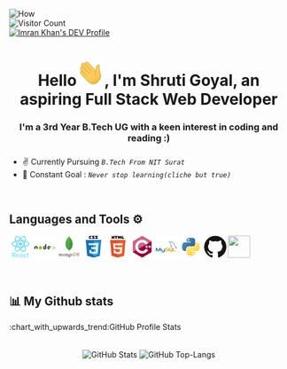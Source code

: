 ![How](https://forthebadge.com/images/badges/built-by-DEVELOPERS.svg)  <br/>
 ![Visitor Count](https://profile-counter.glitch.me/{Shruti025}/count.svg) <br/>
 <a href="https://dev.to/imrantechwiz">
  <img src="https://d2fltix0v2e0sb.cloudfront.net/dev-badge.svg" alt="Imran Khan's DEV Profile" width="50">
</a>

      
### <h1 align="center">Hello<img src="https://raw.githubusercontent.com/ABSphreak/ABSphreak/master/gifs/Hi.gif" width="50px">,  I'm Shruti Goyal, an aspiring Full Stack Web Developer</h1>
 
#### <h3 align="center">I'm a 3rd Year B.Tech UG with a keen interest in coding and reading :)<h3/>
 - ✌️ Currently Pursuing *`B.Tech From NIT Surat`*
- 🎯 Constant Goal : *`Never stop learning(cliche but true) `*
    
<br/>

 ## Languages and Tools ⚙
<p align="left">
  <a> <img src="https://raw.githubusercontent.com/devicons/devicon/master/icons/react/react-original-wordmark.svg" alt="css3" width="40" height="40"/> </a><a> <img src="https://raw.githubusercontent.com/devicons/devicon/master/icons/nodejs/nodejs-original-wordmark.svg" alt="css3" width="40" height="40"/> </a>
  <a> <img src="https://raw.githubusercontent.com/devicons/devicon/master/icons/mongodb/mongodb-original-wordmark.svg" alt="css3" width="40" height="40"/> </a><a> <img src="https://raw.githubusercontent.com/devicons/devicon/master/icons/css3/css3-original-wordmark.svg" alt="css3" width="40" height="40"/> </a> <a> <img src="https://raw.githubusercontent.com/devicons/devicon/master/icons/html5/html5-original-wordmark.svg" alt="html5" width="40" height="40"/> </a> <a> <img src="https://raw.githubusercontent.com/devicons/devicon/master/icons/cplusplus/cplusplus-original.svg" alt="cplusplus" width="40" height="40"/> </a> <a> <img src="https://raw.githubusercontent.com/devicons/devicon/master/icons/mysql/mysql-original-wordmark.svg" alt="mysql" width="40" height="40"/> </a>  <a> <img src="https://raw.githubusercontent.com/devicons/devicon/master/icons/python/python-original.svg" alt="python" width="40" height="40"/> </a> <a> <img alt="GitHub" width="40" height="40" src="https://raw.githubusercontent.com/github/explore/78df643247d429f6cc873026c0622819ad797942/topics/github/github.png" /></a> <a> <img  width="40" height="40" src="https://img.icons8.com/color/48/000000/visual-studio-code-2019.png"/> </a>
 </p>
 
 <br/>

<!-- <p align="center">
<img src="https://github-readme-stats.vercel.app/api?username=imrantechwiz&show_icons=true&theme=dracula" alt="imrantechwiz" />
</p>

 <p align="center">
<img src="https://github-readme-stats.vercel.app/api/top-langs/?username=imrantechwiz&theme=dracula&layout=compact" alt="imrantechwiz" />
</p> -->

## 📊 My Github stats


  <summary>:chart_with_upwards_trend:GitHub Profile Stats</summary>
  <br/>
<p align="center">
  <img src="https://github-readme-stats.vercel.app/api?username=Shruti025&show_icons=true&theme=chartreuse-dark" alt="GitHub Stats" align="center" width="48%" />
  <img src="https://github-readme-stats.vercel.app/api/top-langs/?username=Shruti025&layout=compact&theme=chartreuse-dark&langs_count=6" alt="GitHub Top-Langs" align="center" width="40%" />
 </p>
